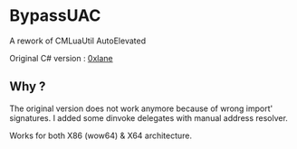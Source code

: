 # BypassUAC
A rework of CMLuaUtil AutoElevated 

Original C# version : [0xlane](https://github.com/0xlane/BypassUAC)

## Why ?

The original version does not work anymore because of wrong import' signatures. I added some dinvoke delegates with manual address resolver.

Works for both X86 (wow64) & X64 architecture.
